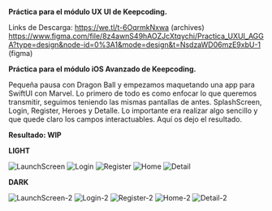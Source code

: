 **Práctica para el módulo UX UI de Keepcoding.**

Links de Descarga:
https://we.tl/t-6OqrmkNxwa (archives)
https://www.figma.com/file/8z4awnS49hAOZJcXtqychi/Practica_UXUI_AGGA?type=design&node-id=0%3A1&mode=design&t=NsdzaWD06mzE9xbU-1 (figma)

**Práctica para el módulo iOS Avanzado de Keepcoding.**

Pequeña pausa con Dragon Ball y empezamos maquetando una app para SwiftUI con Marvel. Lo primero de todo es como enfocar lo que queremos transmitir, seguimos teniendo las mismas pantallas de antes. SplashScreen, Login, Register, Heroes y Detalle. Lo importante era realizar algo sencillo y que quede claro los campos interactuables. Aquí os dejo el resultado.

**Resultado: WIP**

**LIGHT**

![LaunchScreen](https://github.com/agavgar/Practica_UXUI_AGGA/assets/98350985/19428fe3-2c12-4f49-978d-27aa0f417963)
![Login](https://github.com/agavgar/Practica_UXUI_AGGA/assets/98350985/30272f0f-a8a4-4af3-b41c-66073095b62b)
![Register](https://github.com/agavgar/Practica_UXUI_AGGA/assets/98350985/6709884d-7e36-42ac-9482-54e68b202b3c)
![Home](https://github.com/agavgar/Practica_UXUI_AGGA/assets/98350985/20f87d09-02e4-4081-b904-70040020932e)
![Detail](https://github.com/agavgar/Practica_UXUI_AGGA/assets/98350985/22cd47ba-1d2a-43bb-994b-dc6e56d2dea8)

**DARK**

![LaunchScreen-2](https://github.com/agavgar/Practica_UXUI_AGGA/assets/98350985/fc58571d-8bf0-4007-8928-e360886f1932)
![Login-2](https://github.com/agavgar/Practica_UXUI_AGGA/assets/98350985/c7958986-3b3c-48ea-9cc4-f0c6acf8cf79)
![Register-2](https://github.com/agavgar/Practica_UXUI_AGGA/assets/98350985/0478716b-4af5-4690-b283-e78f33ed9d5d)
![Home-2](https://github.com/agavgar/Practica_UXUI_AGGA/assets/98350985/25f2ebe8-bdbf-4217-8f17-b00a4102b89b)
![Detail-2](https://github.com/agavgar/Practica_UXUI_AGGA/assets/98350985/140979b1-80a1-4dc3-ab73-0d25de755f53)








